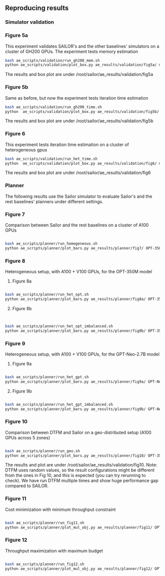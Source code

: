 ## Reproducing results

### Simulator validation

### Figure 5a

This experiment validates SAILOR's and the other baselines' simulators on a cluster of GH200 GPUs.
The experiment tests memory estimation

```bash
bash ae_scripts/validation/run_gh200_mem.sh
python ae_scripts/validation/plot_box.py ae_results/validation/fig5a/ mem
```

The results and box plot are under /root/sailor/ae_results/validation/fig5a

### Figure 5b

Same as before, but now the experiment tests iteration time estimation

```bash
bash ae_scripts/validation/run_gh200_time.sh
python  ae_scripts/validation/plot_box.py ae_results/validation/fig5b/ time
```

The results and box plot are under /root/sailor/ae_results/validation/fig5b


### Figure 6

This experiment tests iteration time estimation on a cluster of heterogeneous gpus

```bash
bash ae_scripts/validation/run_het_time.sh
python  ae_scripts/validation/plot_box.py ae_results/validation/fig6/ mem
```

The results and box plot are under /root/sailor/ae_results/validation/fig6

### Planner

The following results use the Sailor simulator to evaluate Sailor's and the rest baselines' planners under different settings.

### Figure 7

Comparison between Sailor and the rest baselines on a cluster of A100 GPUs

```bash

bash ae_scripts/planner/run_homogeneous.sh
python ae_scripts/planner/plot_bars.py ae_results/planner/fig7/ OPT-350 homogeneous ae_results/planner/fig7/fig7.png

```

### Figure 8

Heterogeneous setup, with A100 + V100 GPUs, for the OPT-350M model

1. Figure 8a

```bash

bash ae_scripts/planner/run_het_opt.sh
python ae_scripts/planner/plot_bars.py ae_results/planner/fig8a/ OPT-350 heterogeneous ae_results/planner/fig8a/fig8a.png


```

2. Figure 8b

```bash


bash ae_scripts/planner/run_het_opt_imbalanced.sh
python ae_scripts/planner/plot_bars.py ae_results/planner/fig8b/ OPT-350 heterogeneous ae_results/planner/fig8b/fig8b.png


```

### Figure 9

Heterogeneous setup, with A100 + V100 GPUs, for the GPT-Neo-2.7B model

1. Figure 9a

```bash

bash ae_scripts/planner/run_het_gpt.sh
python ae_scripts/planner/plot_bars.py ae_results/planner/fig9a/ GPT-Neo-2.7 heterogeneous ae_results/planner/fig9a/fig9a.png


```

2. Figure 9b

```bash

bash ae_scripts/planner/run_het_gpt_imbalanced.sh
python ae_scripts/planner/plot_bars.py ae_results/planner/fig9b/ GPT-Neo-2.7 heterogeneous ae_results/planner/fig9b/fig9b.png

```

### Figure 10

Comparison between DTFM and Sailor on a geo-distributed setup (A100 GPUs across 5 zones)

```bash

bash ae_scripts/planner/run_geo.sh
python ae_scripts/planner/plot_bars.py ae_results/planner/fig10/ OPT-350 geo ae_results/planner/fig10/fig10.png

```
The results and plot are under /root/sailor/ae_results/validation/fig10.
Note: DTFM uses random values, so the result configurations might be different from the ones in Fig 10, and this is expected (you can try rerunning to check). We have run DTFM multiple times and show huge performance gap compared to SAILOR.

### Figure 11

Cost minimization with minimum throughput constraint

```bash

bash ae_scripts/planner/run_fig11.sh
python ae_scripts/planner/plot_mul_obj.py ae_results/planner/fig11/ OPT-350 dollars_per_iter ae_results/planner/fig11/fig11.png
```

### Figure 12

Throughput maximization with maximum budget

```bash

bash ae_scripts/planner/run_fig12.sh
python ae_scripts/planner/plot_mul_obj.py ae_results/planner/fig12/ OPT-350 total_throughput ae_results/planner/fig12/fig12.png
```
